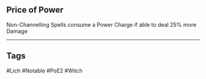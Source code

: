 ## Price of Power
Non-Channelling Spells consume a Power Charge if able to deal 25% more Damage

---
## Tags
#Lich
#Notable
#PoE2
#Witch
